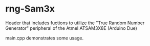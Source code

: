 # rng-Sam3x
Header that includes fuctions to utilize the "True Random Number Generator" peripheral of the Atmel ATSAM3X8E (Arduino Due)

main.cpp demonstrates some usage.

